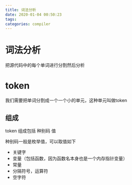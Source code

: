 ```yaml
---
title: 词法分析
date: 2020-01-04 00:50:23
tags:
categories: compiler
---
```


# 词法分析

把源代码中的每个单词进行分割然后分析

# token

我们需要把单词分割成一个一个小的单元，这种单元叫做token

## 组成

token 组成包括 种别码 值

种别码一般是枚举值，可以取值如下

- 关键字
- 变量（包括函数，因为函数名本身也是一个内存指针变量）
- 常量
- 分隔符号，运算符
- 空字符



